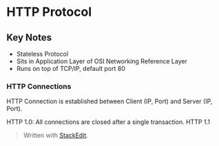 
# HTTP Protocol

## Key Notes

 - Stateless Protocol
 - Sits in Application Layer of OSI Networking Reference Layer
 - Runs on top of TCP/IP, default port 80

### HTTP Connections
HTTP Connection is established between Client (IP, Port) and Server (IP, Port).

HTTP 1.0: All connections are closed after a single transaction. 
HTTP 1.1 

> Written with [StackEdit](https://stackedit.io/).
<!--stackedit_data:
eyJoaXN0b3J5IjpbMTcwNjM4NTQ3Ml19
-->